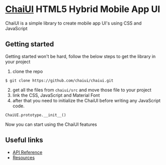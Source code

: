 # [ChaiUI](https://chaiui.com) HTML5 Hybrid Mobile App UI

ChaiUI is a simple library to create mobile app UI's using CSS and JavaScript

## Getting started

Getting started won't be hard, follow the below steps to get the library in your project

1. clone the repo
<pre><code>$ git clone https://github.com/chaiui/chaiui.git</code></pre>
2. get all the files from `chaiui/src` and move those file to your project
3. link the CSS, JavaScript and Material Font
4. after that you need to initialize the ChaiUI before writing any JavaScript code.
<pre><code>ChaiUI.prototype.__init__()</code></pre>

Now you can start using the ChaiUI features

## Useful links
* [API Reference](https://chaiui.com/v0.2/api)
* [Resources](https://chaiui.com/resources)